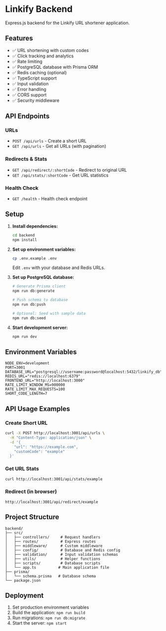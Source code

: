 # Linkify Backend

Express.js backend for the Linkify URL shortener application.

## Features

- ✅ URL shortening with custom codes
- ✅ Click tracking and analytics
- ✅ Rate limiting
- ✅ PostgreSQL database with Prisma ORM
- ✅ Redis caching (optional)
- ✅ TypeScript support
- ✅ Input validation
- ✅ Error handling
- ✅ CORS support
- ✅ Security middleware

## API Endpoints

### URLs
- `POST /api/urls` - Create a short URL
- `GET /api/urls` - Get all URLs (with pagination)

### Redirects & Stats
- `GET /api/redirect/:shortCode` - Redirect to original URL
- `GET /api/stats/:shortCode` - Get URL statistics

### Health Check
- `GET /health` - Health check endpoint

## Setup

1. **Install dependencies:**
   ```bash
   cd backend
   npm install
   ```

2. **Set up environment variables:**
   ```bash
   cp .env.example .env
   ```
   
   Edit `.env` with your database and Redis URLs.

3. **Set up PostgreSQL database:**
   ```bash
   # Generate Prisma client
   npm run db:generate
   
   # Push schema to database
   npm run db:push
   
   # Optional: Seed with sample data
   npm run db:seed
   ```

4. **Start development server:**
   ```bash
   npm run dev
   ```

## Environment Variables

```env
NODE_ENV=development
PORT=3001
DATABASE_URL="postgresql://username:password@localhost:5432/linkify_db"
REDIS_URL="redis://localhost:6379"
FRONTEND_URL="http://localhost:3000"
RATE_LIMIT_WINDOW_MS=900000
RATE_LIMIT_MAX_REQUESTS=100
SHORT_CODE_LENGTH=7
```

## API Usage Examples

### Create Short URL
```bash
curl -X POST http://localhost:3001/api/urls \
  -H "Content-Type: application/json" \
  -d '{
    "url": "https://example.com",
    "customCode": "example"
  }'
```

### Get URL Stats
```bash
curl http://localhost:3001/api/stats/example
```

### Redirect (in browser)
```
http://localhost:3001/api/redirect/example
```

## Project Structure

```
backend/
├── src/
│   ├── controllers/     # Request handlers
│   ├── routes/          # Express routes
│   ├── middleware/      # Custom middleware
│   ├── config/          # Database and Redis config
│   ├── validation/      # Input validation schemas
│   ├── utils/           # Helper functions
│   ├── scripts/         # Database scripts
│   └── app.ts          # Main application file
├── prisma/
│   └── schema.prisma   # Database schema
└── package.json
```

## Deployment

1. Set production environment variables
2. Build the application: `npm run build`
3. Run migrations: `npm run db:migrate`
4. Start the server: `npm start`
